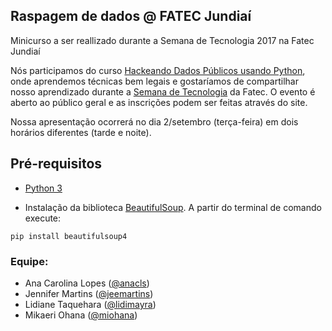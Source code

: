 ## Raspagem de dados @ FATEC Jundiaí

Minicurso a ser reallizado durante a Semana de Tecnologia 2017 na Fatec Jundiaí

Nós participamos do curso [Hackeando Dados Públicos usando Python](https://www.facebook.com/events/240063436506115), onde aprendemos técnicas bem legais e gostaríamos de compartilhar nosso aprendizado durante a [Semana de Tecnologia](http://www.fatecjd.edu.br/semtec/) da Fatec. O evento é aberto ao público geral e as inscrições podem ser feitas através do site.

Nossa apresentação ocorrerá no dia 2/setembro (terça-feira) em dois horários diferentes (tarde e noite). 

## Pré-requisitos
- [Python 3](https://www.python.org/download/releases/3.0/)

- Instalação da biblioteca [BeautifulSoup](https://www.crummy.com/software/BeautifulSoup/). A partir do terminal de comando execute:
```
pip install beautifulsoup4
```

### Equipe:
* Ana Carolina Lopes ([@anacls](https://github.com/anacls))
* Jennifer Martins ([@jeemartins](https://github.com/jeemartins))
* Lidiane Taquehara ([@lidimayra](https://github.com/lidimayra))
* Mikaeri Ohana ([@miohana](https://github.com/miohana))

